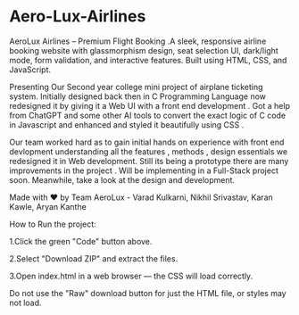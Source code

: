 # Aero-Lux-Airlines
AeroLux Airlines – Premium Flight Booking .A sleek, responsive airline booking website with glassmorphism design, seat selection UI, dark/light mode, form validation, and interactive features. Built using HTML, CSS, and JavaScript.


Presenting Our Second year college mini project of airplane ticketing system. Initially designed back then in C Programming Language now redesigned it by giving it a Web UI with a front end development . Got a help from ChatGPT and some other AI tools to convert the exact logic of C code in Javascript and enhanced and styled it beautifully using CSS .


Our team worked hard as to gain initial hands on experience with front end devlopment understanding all the features , methods , design essentials we redesigned it in Web development.
Still its being a prototype there are many improvements in the project . Will be implementing in a Full-Stack project soon. Meanwhile, take a look at the design and development.


Made with ❤️ by Team AeroLux - Varad Kulkarni, Nikhil Srivastav,  Karan Kawle, Aryan Kanthe

How to Run the project:

1.Click the green "Code" button above.

2.Select "Download ZIP" and extract the files.

3.Open index.html in a web browser — the CSS will load correctly.

Do not use the "Raw" download button for just the HTML file, or styles may not load.

